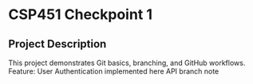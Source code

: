 # CSP451 Checkpoint 1
## Project Description
This project demonstrates Git basics, branching, and GitHub workflows.
Feature: User Authentication implemented here
API branch note
